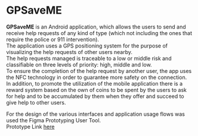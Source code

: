 # **GPSaveME**

**GPSaveME** is an Android application, which allows the users to send and receive help requests of any kind of type (which not including the ones that require the police or 911 intervention).<br>
The application uses a GPS positioning system for the purpose of visualizing the help requests of other users nearby.<br>
The help requests managed is traceable to a low or middle risk and classifiable on three levels of priority: high, middle and low. <br>
To ensure the completion of the help request by another user, the app uses the NFC technology in order to guarantee more safety on the connection.<br>
In addition, to promote the utilization of the mobile application there is a reward system based on the own of coins to be spent by the users to ask for help and to be accumulated by them when they offer and succeed to give help to other users.


For the design of the various interfaces and application usage flows was used the Figma Prototyping User Tool.<br>
Prototype Link [here](https://www.figma.com/proto/X2qaIoIsIhWMGxlkTlkVaO/GPSaveMe?node-id=55%3A2&scaling=min-zoom&page-id=0%3A1&starting-point-node-id=55%3A5)
